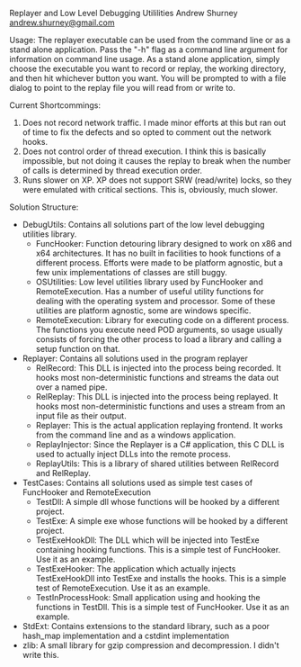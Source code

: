 Replayer and Low Level Debugging Utililities
Andrew Shurney
andrew.shurney@gmail.com

Usage:
The replayer executable can be used from the command line or as a stand alone application.
Pass the "-h" flag as a command line argument for information on command line usage. As a
stand alone application, simply choose the executable you want to record or replay, the
working directory, and then hit whichever button you want. You will be prompted to with a
file dialog to point to the replay file you will read from or write to.

Current Shortcommings:
1) Does not record network traffic. I made minor efforts at this but ran out of time to fix the
   defects and so opted to comment out the network hooks.
2) Does not control order of thread execution. I think this is basically impossible, but not doing
   it causes the replay to break when the number of calls is determined by thread execution order.
3) Runs slower on XP. XP does not support SRW (read/write) locks, so they were emulated with
   critical sections. This is, obviously, much slower.

Solution Structure:
- DebugUtils:
    Contains all solutions part of the low level debugging utilities library.
  - FuncHooker:
      Function detouring library designed to work on x86 and x64 architectures. It has no
      built in facilities to hook functions of a different process. Efforts were made to
      be platform agnostic, but a few unix implementations of classes are still buggy.
  - OSUtilities:
      Low level utilities library used by FuncHooker and RemoteExecution. Has a number
      of useful utility functions for dealing with the operating system and processor.
      Some of these utilities are platform agnostic, some are windows specific.
  - RemoteExecution:
      Library for executing code on a different process. The functions you execute need
      POD arguments, so usage usually consists of forcing the other process to load a library
      and calling a setup function on that.
- Replayer:
    Contains all solutions used in the program replayer
    - RelRecord:
        This DLL is injected into the process being recorded. It hooks most non-deterministic
        functions and streams the data out over a named pipe.
    - RelReplay:
        This DLL is injected into the process being replayed. It hooks most non-deterministic
        functions and uses a stream from an input file as their output.
    - Replayer:
        This is the actual application replaying frontend. It works from the command line and as
        a windows application.
    - ReplayInjector:
        Since the Replayer is a C# application, this C DLL is used to actually inject DLLs into
        the remote process.
    - ReplayUtils:
        This is a library of shared utilities between RelRecord and RelReplay.
- TestCases:
    Contains all solutions used as simple test cases of FuncHooker and RemoteExecution
  - TestDll:
      A simple dll whose functions will be hooked by a different project.
  - TestExe:
      A simple exe whose functions will be hooked by a different project.
  - TestExeHookDll:
      The DLL which will be injected into TestExe containing hooking functions. This is a
      simple test of FuncHooker. Use it as an example.
  - TestExeHooker:
      The application which actually injects TestExeHookDll into TestExe and installs the hooks.
      This is a simple test of RemoteExecution. Use it as an example.
  - TestInProcessHook:
      Small application using and hooking the functions in TestDll. This is a simple test of
      FuncHooker. Use it as an example.
- StdExt:
    Contains extensions to the standard library, such as a poor hash_map implementation and
    a cstdint implementation
- zlib:
   A small library for gzip compression and decompression. I didn't write this.

